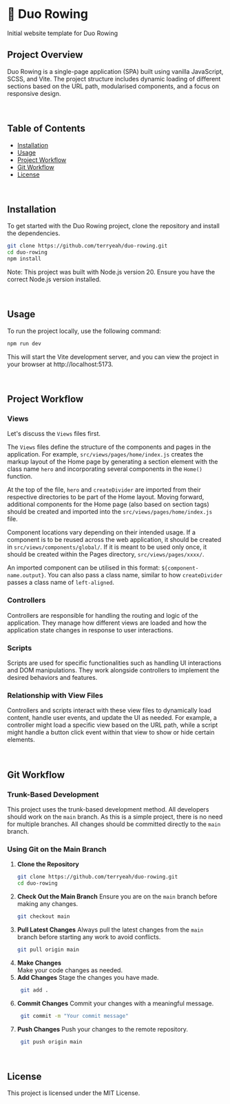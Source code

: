 # :rowboat: Duo Rowing 
Initial website template for Duo Rowing

## Project Overview
Duo Rowing is a single-page application (SPA) built using vanilla JavaScript, SCSS, and Vite. The project structure includes dynamic loading of different sections based on the URL path, modularised components, and a focus on responsive design.

<br>

## Table of Contents
- [Installation](#installation)
- [Usage](#usage)
- [Project Workflow](#project-workflow)
- [Git Workflow](#git-workflow)
- [License](#license)

<br>

## Installation
To get started with the Duo Rowing project, clone the repository and install the dependencies.

```bash
git clone https://github.com/terryeah/duo-rowing.git
cd duo-rowing
npm install
```
Note: This project was built with Node.js version 20. Ensure you have the correct Node.js version installed.

<br>

## Usage
To run the project locally, use the following command:

```bash
npm run dev
```

This will start the Vite development server, and you can view the project in your browser at http://localhost:5173.

<br>

## Project Workflow

### Views
Let's discuss the `Views` files first. <br>

The `Views` files define the structure of the components and pages in the application. For example, `src/views/pages/home/index.js` creates the markup layout of the Home page by generating a section element with the class name `hero` and incorporating several components in the `Home()` function. <br>

At the top of the file, `hero` and `createDivider` are imported from their respective directories to be part of the Home layout. Moving forward, additional components for the Home page (also based on section tags) should be created and imported into the `src/views/pages/home/index.js` file. <br>

Component locations vary depending on their intended usage. If a component is to be reused across the web application, it should be created in `src/views/components/global/`. If it is meant to be used only once, it should be created within the Pages directory, `src/views/pages/xxxx/`. <br>

An imported component can be utilised in this format: `${component-name.output}`. You can also pass a class name, similar to how `createDivider` passes a class name of `left-aligned`.

### Controllers
Controllers are responsible for handling the routing and logic of the application. They manage how different views are loaded and how the application state changes in response to user interactions.

### Scripts
Scripts are used for specific functionalities such as handling UI interactions and DOM manipulations. They work alongside controllers to implement the desired behaviors and features.

### Relationship with View Files
 Controllers and scripts interact with these view files to dynamically load content, handle user events, and update the UI as needed. For example, a controller might load a specific view based on the URL path, while a script might handle a button click event within that view to show or hide certain elements.

<br>

## Git Workflow

### Trunk-Based Development
This project uses the trunk-based development method. All developers should work on the `main` branch. As this is a simple project, there is no need for multiple branches. All changes should be committed directly to the `main` branch.

### Using Git on the Main Branch
1. **Clone the Repository**
   ```bash
   git clone https://github.com/terryeah/duo-rowing.git
   cd duo-rowing
   ```
2. **Check Out the Main Branch**
   Ensure you are on the `main` branch before making any changes.
   ```bash
   git checkout main
   ```
3. **Pull Latest Changes**
	Always pull the latest changes from the `main` branch before starting any work to avoid conflicts.
   ```bash
   git pull origin main
   ```
4. **Make Changes**<br>
	Make your code changes as needed.<br>
5. **Add Changes**
	Stage the changes you have made.
   ```bash
	git add .
   ```
6. **Commit Changes**
	Commit your changes with a meaningful message.
   ```bash
	git commit -m "Your commit message"
   ```
7. **Push Changes**
	Push your changes to the remote repository.
   ```bash
	git push origin main
   ```

<br>

## License
This project is licensed under the MIT License.
